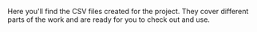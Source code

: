 Here you'll find the CSV files created for the project. 
They cover different parts of the work and are ready for you to check out and use.
